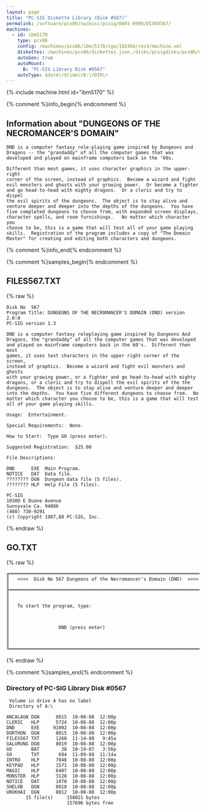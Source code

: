 ```yaml
---
layout: page
title: "PC-SIG Diskette Library (Disk #567)"
permalink: /software/pcx86/sw/misc/pcsig/0001-0999/DISK0567/
machines:
  - id: ibm5170
    type: pcx86
    config: /machines/pcx86/ibm/5170/cga/1024kb/rev3/machine.xml
    diskettes: /machines/pcx86/diskettes.json,/disks/pcsigdisks/pcx86/diskettes.json
    autoGen: true
    autoMount:
      B: "PC-SIG Library Disk #0567"
    autoType: $date\r$time\rB:\rDIR\r
---
```


{% include machine.html id="ibm5170" %}

{% comment %}info_begin{% endcomment %}

## Information about "DUNGEONS OF THE NECROMANCER'S DOMAIN"

    DND is a computer fantasy role-playing game inspired by Dungeons and
    Dragons -- the "grandaddy" of all the computer games that was
    developed and played on mainframe computers back in the '60s.
    
    Different than most games, it uses character graphics in the upper-right
    corner of the screen, instead of graphics.  Become a wizard and fight
    evil monsters and ghosts with your growing power.  Or become a fighter
    and go head-to-head with mighty dragons.  Or a cleric and try to dispel
    the evil spirits of the dungeons.  The object is to stay alive and
    venture deeper and deeper into the depths of the dungeons.  You have
    five completed dungeons to choose from, with expanded screen displays,
    character spells, and room furnishings.   No matter which character you
    choose to be, this is a game that will test all of your game playing
    skills.  Registration of the program includes a copy of "The Domain
    Master" for creating and editing both characters and dungeons.
{% comment %}info_end{% endcomment %}

{% comment %}samples_begin{% endcomment %}

## FILES567.TXT

{% raw %}
```
Disk No  567
Program Title: DUNGEONS OF THE NECROMANCER'S DOMAIN (DND) version 2.0:0
PC-SIG version 1.3

DND is a computer fantasy roleplaying game inspired by Dungeons And
Dragons, the "grandaddy" of all the computer games that was developed
and played on mainframe computers back in the 60's.  Different then most
games, it uses text characters in the upper right corner of the screen,
instead of graphics.  Become a wizard and fight evil monsters and ghosts
with your growing power, or a fighter and go head-to-head with mighty
dragons, or a cleric and try to dispell the evil spirits of the the
dungeons.  The object is to stay alive and venture deeper and deeper
into the depths.  You have five different dungeons to choose from.  No
matter which character you choose to be, this is a game that will test
all of your game playing skills.

Usage:  Entertainment.

Special Requirements:  None.

How to Start:  Type GO (press enter).

Suggested Registration:  $25.00

File Descriptions:

DND      EXE  Main Program.
NOTICE   DAT  Data file.
???????? DGN  Dungeon data file (5 files).
???????? HLP  Help File (5 files).

PC-SIG
1030D E Duane Avenue
Sunnyvale Ca. 94086
(408) 730-9291
(c) Copyright 1987,88 PC-SIG, Inc.

```
{% endraw %}

## GO.TXT

{% raw %}
```
╔═════════════════════════════════════════════════════════════════════════╗
║   <<<<  Disk No 567 Dungeons of the Necromancer's Domain (DND)  >>>>    ║
╠═════════════════════════════════════════════════════════════════════════╣
║                                                                         ║
║   To start the program, type:                                           ║
║                                                                         ║
║                  DND (press enter)                                      ║
║                                                                         ║
╚═════════════════════════════════════════════════════════════════════════╝
```
{% endraw %}

{% comment %}samples_end{% endcomment %}

### Directory of PC-SIG Library Disk #0567

     Volume in drive A has no label
     Directory of A:\

    ANCALAGN DGN      8015  10-08-88  12:00p
    CLERIC   HLP      5724  10-08-88  12:00p
    DND      EXE     91002  10-08-88  12:00p
    DORTHON  DGN      8015  10-08-88  12:00p
    FILES567 TXT      1260  11-14-88   9:45a
    GALURUNG DGN      8019  10-08-88  12:00p
    GO       BAT        38  10-19-87   3:56p
    GO       TXT       694  11-09-88  11:14a
    INTRO    HLP      7048  10-08-88  12:00p
    KEYPAD   HLP      1571  10-08-88  12:00p
    MAGIC    HLP      6407  10-08-88  12:00p
    MONSTER  HLP      3128  10-08-88  12:00p
    NOTICE   DAT      1070  10-08-88  12:00p
    SHELOB   DGN      8018  10-08-88  12:00p
    URUKHAI  DGN      8012  10-08-88  12:00p
           15 file(s)     158021 bytes
                          157696 bytes free
